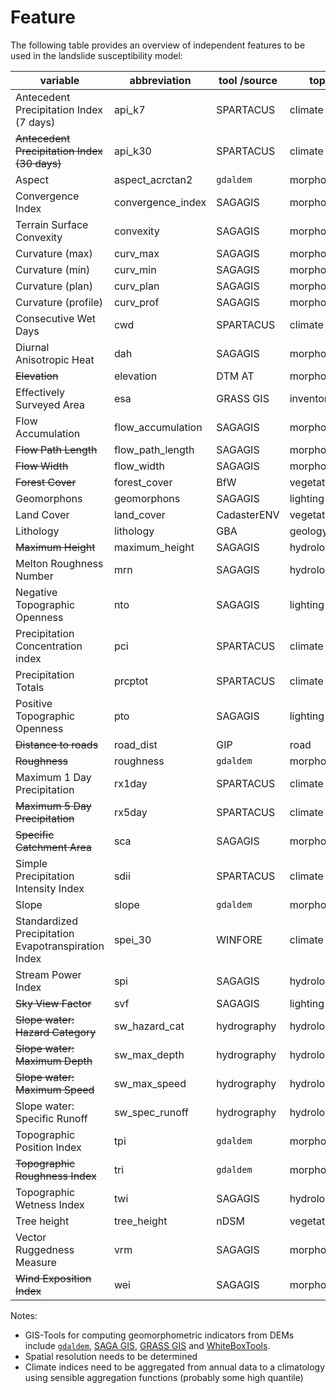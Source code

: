 # Feature

The following table provides an overview of independent features to be used in the landslide susceptibility model:

| variable                                            | abbreviation       | tool /source | topic        |
| --------------------------------------------------- | ------------------ | ------------ | ------------ |
| Antecedent Precipitation Index (7 days)             | api_k7             | SPARTACUS    | climate      |
| ~~Antecedent Precipitation Index (30 days)~~        | api_k30            | SPARTACUS    | climate      |
| Aspect                                              | aspect_acrctan2    | `gdaldem`    | morphometry  |
| Convergence Index                                   | convergence_index  | SAGAGIS      | morphometry  |
| Terrain Surface Convexity                           | convexity          | SAGAGIS      | morphometry  |
| Curvature (max)                                     | curv_max           | SAGAGIS      | morphometry  |
| Curvature (min)                                     | curv_min           | SAGAGIS      | morphometry  |
| Curvature (plan)                                    | curv_plan          | SAGAGIS      | morphometry  |
| Curvature (profile)                                 | curv_prof          | SAGAGIS      | morphometry  |
| Consecutive Wet Days                                | cwd                | SPARTACUS    | climate      |
| Diurnal Anisotropic Heat                            | dah                | SAGAGIS      | morphometry  |
| ~~Elevation~~                                       | elevation          | DTM AT       | morphometry  |
| Effectively Surveyed Area                           | esa                | GRASS GIS    | inventory    |
| Flow Accumulation                                   | flow_accumulation  | SAGAGIS      | morphometry  |
| ~~Flow Path Length~~                                | flow_path_length   | SAGAGIS      | morphometry  |
| ~~Flow Width~~                                      | flow_width         | SAGAGIS      | morphometry  |
| ~~Forest Cover~~                                    | forest_cover       | BfW          | vegetation   |
| Geomorphons                                         | geomorphons        | SAGAGIS      | lighting     |
| Land Cover                                          | land_cover         | CadasterENV  | vegetation   |
| Lithology                                           | lithology          | GBA          | geology      |
| ~~Maximum Height~~                                  | maximum_height     | SAGAGIS      | hydrology    |
| Melton Roughness Number                             | mrn                | SAGAGIS      | hydrology    |
| Negative Topographic Openness                       | nto                | SAGAGIS      | lighting     |
| Precipitation Concentration index                   | pci                | SPARTACUS    | climate      |
| Precipitation Totals                                | prcptot            | SPARTACUS    | climate      |
| Positive Topographic Openness                       | pto                | SAGAGIS      | lighting     |
| ~~Distance to roads~~                               | road_dist          | GIP          | road         |
| ~~Roughness~~                                       | roughness          | `gdaldem`    | morphometry  |
| Maximum 1 Day Precipitation                         | rx1day             | SPARTACUS    | climate      |
| ~~Maximum 5 Day Precipitation~~                     | rx5day             | SPARTACUS    | climate      |
| ~~Specific Catchment Area~~                         | sca                | SAGAGIS      | morphometry  |
| Simple Precipitation Intensity Index                | sdii               | SPARTACUS    | climate      |
| Slope                                               | slope              | `gdaldem`    | morphometry  |
| Standardized Precipitation Evapotranspiration Index | spei_30            | WINFORE      | climate      |
| Stream Power Index                                  | spi                | SAGAGIS      | hydrology    |
| ~~Sky View Factor~~                                 | svf                | SAGAGIS      | lighting     |
| ~~Slope water: Hazard Category~~                    | sw_hazard_cat      | hydrography  | hydrology    |
| ~~Slope water: Maximum Depth~~                      | sw_max_depth       | hydrography  | hydrology    |
| ~~Slope water: Maximum Speed~~                      | sw_max_speed       | hydrography  | hydrology    |
| Slope water: Specific Runoff                        | sw_spec_runoff     | hydrography  | hydrology    |
| Topographic Position Index                          | tpi                | `gdaldem`    | morphometry  |
| ~~Topographic Roughness Index~~                     | tri                | `gdaldem`    | morphometry  |
| Topographic Wetness Index                           | twi                | SAGAGIS      | hydrology    |
| Tree height                                         | tree_height        | nDSM         | vegetation   |
| Vector Ruggedness Measure                           | vrm                | SAGAGIS      | morphometry  |
| ~~Wind Exposition Index~~                           | wei                | SAGAGIS      | morphometry  |

Notes:
- GIS-Tools for computing geomorphometric indicators from DEMs include [`gdaldem`](https://gdal.org/programs/gdaldem.html), [SAGA GIS](https://saga-gis.sourceforge.io/saga_tool_doc/8.0.0/ta_morphometry.html), [GRASS GIS](https://grass.osgeo.org/grass82/manuals/keywords.html#terrain%20patterns) and [WhiteBoxTools](https://www.whiteboxgeo.com/manual/wbt_book/available_tools/geomorphometric_analysis.html).
- Spatial resolution needs to be determined
- Climate indices need to be aggregated from annual data to a climatology using sensible aggregation functions (probably some high quantile)
